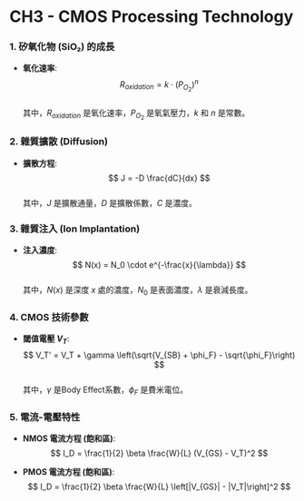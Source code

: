# CH3 - CMOS Processing Technology

### 1. 矽氧化物 (SiO₂) 的成長
- **氧化速率**:
  $$  
  R_{oxidation} = k \cdot (P_{O_2})^n
  $$  
  其中，$R_{oxidation}$ 是氧化速率，$P_{O_2}$ 是氧氣壓力，$k$ 和 $n$ 是常數。

### 2. 雜質擴散 (Diffusion)
- **擴散方程**:
  $$  
  J = -D \frac{dC}{dx}
  $$  
  其中，$J$ 是擴散通量，$D$ 是擴散係數，$C$ 是濃度。

### 3. 雜質注入 (Ion Implantation)
- **注入濃度**:
  $$  
  N(x) = N_0 \cdot e^{-\frac{x}{\lambda}}
  $$  
  其中，$N(x)$ 是深度 $x$ 處的濃度，$N_0$ 是表面濃度，$\lambda$ 是衰減長度。

### 4. CMOS 技術參數
- **閾值電壓 $V_T$**:
  $$  
  V_T' = V_T + \gamma \left(\sqrt{V_{SB} + \phi_F} - \sqrt{\phi_F}\right)
  $$  
  其中，$\gamma$ 是Body Effect系數，$\phi_F$ 是費米電位。

### 5. 電流-電壓特性
- **NMOS 電流方程 (飽和區)**:
  $$  
  I_D = \frac{1}{2} \beta \frac{W}{L} (V_{GS} - V_T)^2
  $$  

- **PMOS 電流方程 (飽和區)**:
  $$  
  I_D = \frac{1}{2} \beta \frac{W}{L} \left[|V_{GS}| - |V_T|\right]^2
  $$  
